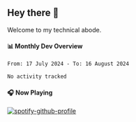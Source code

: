 ## Hey there 👋

Welcome to my technical abode.

#### 📊 Monthly Dev Overview
<!--START_SECTION:waka-->

```txt
From: 17 July 2024 - To: 16 August 2024

No activity tracked
```

<!--END_SECTION:waka-->

#### 🎧 Now Playing

[![spotify-github-profile](https://spotify-github-profile.vercel.app/api/view?uid=james2mid&cover_image=true&theme=natemoo-re)](https://open.spotify.com/user/james2mid?si=2b3baf2b09cb499e)
